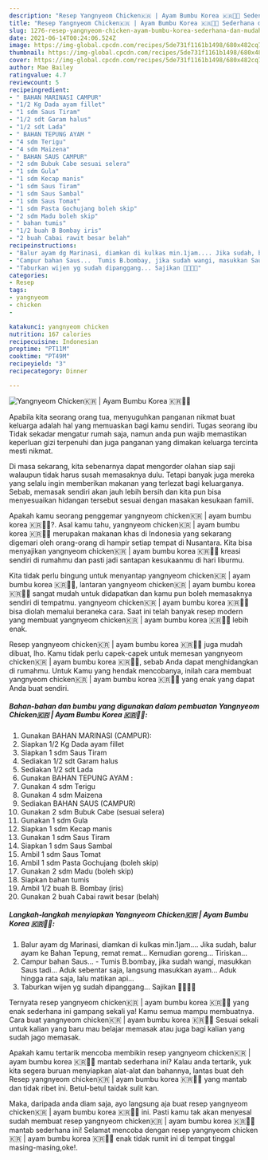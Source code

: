 ```yaml
---
description: "Resep Yangnyeom Chicken🇰🇷 | Ayam Bumbu Korea 🇰🇷🍲🤤 Sederhana dan Mudah Dibuat"
title: "Resep Yangnyeom Chicken🇰🇷 | Ayam Bumbu Korea 🇰🇷🍲🤤 Sederhana dan Mudah Dibuat"
slug: 1276-resep-yangnyeom-chicken-ayam-bumbu-korea-sederhana-dan-mudah-dibuat
date: 2021-06-14T00:24:06.524Z
image: https://img-global.cpcdn.com/recipes/5de731f1161b1498/680x482cq70/yangnyeom-chicken🇰🇷-ayam-bumbu-korea-🇰🇷🍲🤤-foto-resep-utama.jpg
thumbnail: https://img-global.cpcdn.com/recipes/5de731f1161b1498/680x482cq70/yangnyeom-chicken🇰🇷-ayam-bumbu-korea-🇰🇷🍲🤤-foto-resep-utama.jpg
cover: https://img-global.cpcdn.com/recipes/5de731f1161b1498/680x482cq70/yangnyeom-chicken🇰🇷-ayam-bumbu-korea-🇰🇷🍲🤤-foto-resep-utama.jpg
author: Mae Bailey
ratingvalue: 4.7
reviewcount: 5
recipeingredient:
- " BAHAN MARINASI CAMPUR"
- "1/2 Kg Dada ayam fillet"
- "1 sdm Saus Tiram"
- "1/2 sdt Garam halus"
- "1/2 sdt Lada"
- " BAHAN TEPUNG AYAM "
- "4 sdm Terigu"
- "4 sdm Maizena"
- " BAHAN SAUS CAMPUR"
- "2 sdm Bubuk Cabe sesuai selera"
- "1 sdm Gula"
- "1 sdm Kecap manis"
- "1 sdm Saus Tiram"
- "1 sdm Saus Sambal"
- "1 sdm Saus Tomat"
- "1 sdm Pasta Gochujang boleh skip"
- "2 sdm Madu boleh skip"
- " bahan tumis"
- "1/2 buah B Bombay iris"
- "2 buah Cabai rawit besar belah"
recipeinstructions:
- "Balur ayam dg Marinasi, diamkan di kulkas min.1jam.... Jika sudah, balur ayam ke Bahan Tepung, remat remat... Kemudian goreng... Tiriskan..."
- "Campur bahan Saus...  Tumis B.bombay, jika sudah wangi, masukkan Saus tadi... Aduk sebentar saja, langsung masukkan ayam... Aduk hingga rata saja, lalu matikan api..."
- "Taburkan wijen yg sudah dipanggang... Sajikan 🤤💜🇰🇷"
categories:
- Resep
tags:
- yangnyeom
- chicken
- 

katakunci: yangnyeom chicken  
nutrition: 167 calories
recipecuisine: Indonesian
preptime: "PT11M"
cooktime: "PT49M"
recipeyield: "3"
recipecategory: Dinner

---
```



![Yangnyeom Chicken🇰🇷 | Ayam Bumbu Korea 🇰🇷🍲🤤](https://img-global.cpcdn.com/recipes/5de731f1161b1498/680x482cq70/yangnyeom-chicken🇰🇷-ayam-bumbu-korea-🇰🇷🍲🤤-foto-resep-utama.jpg)

Apabila kita seorang orang tua, menyuguhkan panganan nikmat buat keluarga adalah hal yang memuaskan bagi kamu sendiri. Tugas seorang ibu Tidak sekadar mengatur rumah saja, namun anda pun wajib memastikan keperluan gizi terpenuhi dan juga panganan yang dimakan keluarga tercinta mesti nikmat.

Di masa  sekarang, kita sebenarnya dapat mengorder olahan siap saji walaupun tidak harus susah memasaknya dulu. Tetapi banyak juga mereka yang selalu ingin memberikan makanan yang terlezat bagi keluarganya. Sebab, memasak sendiri akan jauh lebih bersih dan kita pun bisa menyesuaikan hidangan tersebut sesuai dengan masakan kesukaan famili. 



Apakah kamu seorang penggemar yangnyeom chicken🇰🇷 | ayam bumbu korea 🇰🇷🍲🤤?. Asal kamu tahu, yangnyeom chicken🇰🇷 | ayam bumbu korea 🇰🇷🍲🤤 merupakan makanan khas di Indonesia yang sekarang digemari oleh orang-orang di hampir setiap tempat di Nusantara. Kita bisa menyajikan yangnyeom chicken🇰🇷 | ayam bumbu korea 🇰🇷🍲🤤 kreasi sendiri di rumahmu dan pasti jadi santapan kesukaanmu di hari liburmu.

Kita tidak perlu bingung untuk menyantap yangnyeom chicken🇰🇷 | ayam bumbu korea 🇰🇷🍲🤤, lantaran yangnyeom chicken🇰🇷 | ayam bumbu korea 🇰🇷🍲🤤 sangat mudah untuk didapatkan dan kamu pun boleh memasaknya sendiri di tempatmu. yangnyeom chicken🇰🇷 | ayam bumbu korea 🇰🇷🍲🤤 bisa diolah memalui beraneka cara. Saat ini telah banyak resep modern yang membuat yangnyeom chicken🇰🇷 | ayam bumbu korea 🇰🇷🍲🤤 lebih enak.

Resep yangnyeom chicken🇰🇷 | ayam bumbu korea 🇰🇷🍲🤤 juga mudah dibuat, lho. Kamu tidak perlu capek-capek untuk memesan yangnyeom chicken🇰🇷 | ayam bumbu korea 🇰🇷🍲🤤, sebab Anda dapat menghidangkan di rumahmu. Untuk Kamu yang hendak mencobanya, inilah cara membuat yangnyeom chicken🇰🇷 | ayam bumbu korea 🇰🇷🍲🤤 yang enak yang dapat Anda buat sendiri.

<!--inarticleads1-->

##### Bahan-bahan dan bumbu yang digunakan dalam pembuatan Yangnyeom Chicken🇰🇷 | Ayam Bumbu Korea 🇰🇷🍲🤤:

1. Gunakan  BAHAN MARINASI (CAMPUR):
1. Siapkan 1/2 Kg Dada ayam fillet
1. Siapkan 1 sdm Saus Tiram
1. Sediakan 1/2 sdt Garam halus
1. Sediakan 1/2 sdt Lada
1. Gunakan  BAHAN TEPUNG AYAM :
1. Gunakan 4 sdm Terigu
1. Gunakan 4 sdm Maizena
1. Sediakan  BAHAN SAUS (CAMPUR)
1. Gunakan 2 sdm Bubuk Cabe (sesuai selera)
1. Gunakan 1 sdm Gula
1. Siapkan 1 sdm Kecap manis
1. Gunakan 1 sdm Saus Tiram
1. Siapkan 1 sdm Saus Sambal
1. Ambil 1 sdm Saus Tomat
1. Ambil 1 sdm Pasta Gochujang (boleh skip)
1. Gunakan 2 sdm Madu (boleh skip)
1. Siapkan  bahan tumis
1. Ambil 1/2 buah B. Bombay (iris)
1. Gunakan 2 buah Cabai rawit besar (belah)




<!--inarticleads2-->

##### Langkah-langkah menyiapkan Yangnyeom Chicken🇰🇷 | Ayam Bumbu Korea 🇰🇷🍲🤤:

1. Balur ayam dg Marinasi, diamkan di kulkas min.1jam.... Jika sudah, balur ayam ke Bahan Tepung, remat remat... Kemudian goreng... Tiriskan...
1. Campur bahan Saus...  - Tumis B.bombay, jika sudah wangi, masukkan Saus tadi... Aduk sebentar saja, langsung masukkan ayam... Aduk hingga rata saja, lalu matikan api...
1. Taburkan wijen yg sudah dipanggang... Sajikan 🤤💜🇰🇷




Ternyata resep yangnyeom chicken🇰🇷 | ayam bumbu korea 🇰🇷🍲🤤 yang enak sederhana ini gampang sekali ya! Kamu semua mampu membuatnya. Cara buat yangnyeom chicken🇰🇷 | ayam bumbu korea 🇰🇷🍲🤤 Sesuai sekali untuk kalian yang baru mau belajar memasak atau juga bagi kalian yang sudah jago memasak.

Apakah kamu tertarik mencoba membikin resep yangnyeom chicken🇰🇷 | ayam bumbu korea 🇰🇷🍲🤤 mantab sederhana ini? Kalau anda tertarik, yuk kita segera buruan menyiapkan alat-alat dan bahannya, lantas buat deh Resep yangnyeom chicken🇰🇷 | ayam bumbu korea 🇰🇷🍲🤤 yang mantab dan tidak ribet ini. Betul-betul taidak sulit kan. 

Maka, daripada anda diam saja, ayo langsung aja buat resep yangnyeom chicken🇰🇷 | ayam bumbu korea 🇰🇷🍲🤤 ini. Pasti kamu tak akan menyesal sudah membuat resep yangnyeom chicken🇰🇷 | ayam bumbu korea 🇰🇷🍲🤤 mantab sederhana ini! Selamat mencoba dengan resep yangnyeom chicken🇰🇷 | ayam bumbu korea 🇰🇷🍲🤤 enak tidak rumit ini di tempat tinggal masing-masing,oke!.

